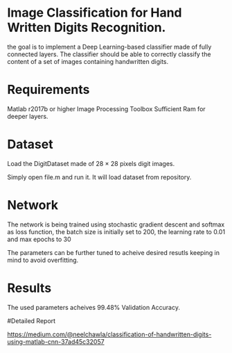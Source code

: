 # Image Classification for Hand Written Digits Recognition.

the goal is to implement a Deep Learning-based classifier made of fully
connected layers.  The classifier should be able to correctly classify the content
of a set of images containing handwritten digits.

# Requirements
Matlab r2017b or higher
Image Processing Toolbox
Sufficient Ram for deeper layers.

# Dataset
Load the DigitDataset made of 28 × 28 pixels digit images.

Simply open file.m and run it. It will load dataset from repository.

# Network
The network is being trained using stochastic gradient descent and softmax as loss
function, the batch size is initially set to 200, the learning rate to 0.01 and max epochs to 30 

The parameters can be further tuned to acheive desired resutls keeping in mind to avoid overfitting.

# Results

The used parameters acheives 99.48% Validation Accuracy.

#Detailed Report


https://medium.com/@neelchawla/classification-of-handwritten-digits-using-matlab-cnn-37ad45c32057
